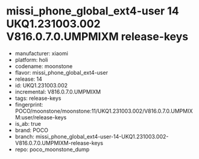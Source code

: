 # missi_phone_global_ext4-user 14 UKQ1.231003.002 V816.0.7.0.UMPMIXM release-keys
- manufacturer: xiaomi
- platform: holi
- codename: moonstone
- flavor: missi_phone_global_ext4-user
- release: 14
- id: UKQ1.231003.002
- incremental: V816.0.7.0.UMPMIXM
- tags: release-keys
- fingerprint: POCO/moonstone/moonstone:11/UKQ1.231003.002/V816.0.7.0.UMPMIXM:user/release-keys
- is_ab: true
- brand: POCO
- branch: missi_phone_global_ext4-user-14-UKQ1.231003.002-V816.0.7.0.UMPMIXM-release-keys
- repo: poco_moonstone_dump
